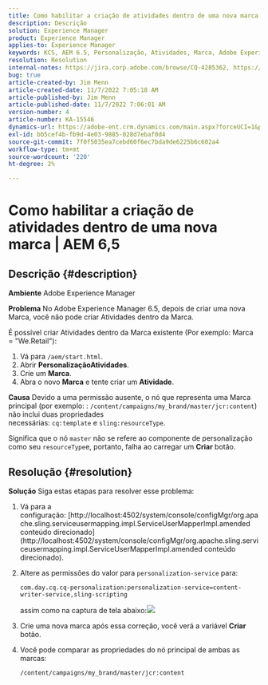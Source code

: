 ```yaml
---
title: Como habilitar a criação de atividades dentro de uma nova marca | AEM 6,5
description: Descrição
solution: Experience Manager
product: Experience Manager
applies-to: Experience Manager
keywords: KCS, AEM 6.5, Personalização, Atividades, Marca, Adobe Experience Manager, ativar, criar, criar
resolution: Resolution
internal-notes: https://jira.corp.adobe.com/browse/CQ-4285362, https://jira.corp.adobe.com/browse/CQ-4278366, https://daycare.day.com/content/home/ubs_cq/ubs_ch/fit_internet/214314.html#post0006
bug: true
article-created-by: Jim Menn
article-created-date: 11/7/2022 7:05:18 AM
article-published-by: Jim Menn
article-published-date: 11/7/2022 7:06:01 AM
version-number: 4
article-number: KA-15546
dynamics-url: https://adobe-ent.crm.dynamics.com/main.aspx?forceUCI=1&pagetype=entityrecord&etn=knowledgearticle&id=ea81b688-6a5e-ed11-9561-6045bd0065f9
exl-id: bb5cef4b-fb9d-4e03-9885-028d7ebaf0d4
source-git-commit: 7f0f5035ea7cebd60f6ec7bda9de6225b6c602a4
workflow-type: tm+mt
source-wordcount: '220'
ht-degree: 2%

---
```


# Como habilitar a criação de atividades dentro de uma nova marca | AEM 6,5

## Descrição {#description}


<b>Ambiente</b>
Adobe Experience Manager

<b>Problema</b>
No Adobe Experience Manager 6.5, depois de criar uma nova Marca, você não pode criar Atividades dentro da Marca.

É possível criar Atividades dentro da Marca existente (Por exemplo: Marca = &quot;We.Retail&quot;):

1. Vá para `/aem/start.html`.
2. Abrir <b>Personalização</b><b>Atividades</b>.
3. Crie um <b>Marca</b>.
4. Abra o novo <b>Marca</b> e tente criar um <b>Atividade</b>.


<b>Causa</b>
Devido a uma permissão ausente, o nó que representa uma Marca principal (por exemplo: : `/content/campaigns/my_brand/master/jcr:content`) não inclui duas propriedades necessárias: `cq:template` e `sling:resourceType`.

Significa que o nó `master` não se refere ao componente de personalização como seu `resourceType`e, portanto, falha ao carregar um <b>Criar</b> botão.








## Resolução {#resolution}


<b>Solução</b>
Siga estas etapas para resolver esse problema:

1. Vá para a configuração: [http://localhost:4502/system/console/configMgr/org.apache.sling.serviceusermapping.impl.ServiceUserMapperImpl.amended conteúdo direcionado](http://localhost:4502/system/console/configMgr/org.apache.sling.serviceusermapping.impl.ServiceUserMapperImpl.amended conteúdo direcionado).
2. Altere as permissões do valor para `personalization-service` para:

   `com.day.cq.cq-personalization:personalization-service=content-writer-service,sling-scripting`

   assim como na captura de tela abaixo:![](https://adobe.sharepoint.com/sites/D365EntAttachments/knowledgearticle/How%20to%20enable%20creating%20Activities%20inside%20a%20new%20Brand%20-%20Personalization%20-%20AEM%206-5_19685F9AF794EA11A811000D3A303484/Activity_Brand_Create.jpg)
3. Crie uma nova marca após essa correção, você verá a variável <b>Criar</b> botão.
4. Você pode comparar as propriedades do nó principal de ambas as marcas:


   ```
   /content/campaigns/my_brand/master/jcr:content
   ```
